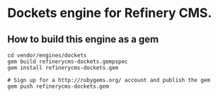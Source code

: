 # Dockets engine for Refinery CMS.

## How to build this engine as a gem

    cd vendor/engines/dockets
    gem build refinerycms-dockets.gempspec
    gem install refinerycms-dockets.gem
    
    # Sign up for a http://rubygems.org/ account and publish the gem
    gem push refinerycms-dockets.gem